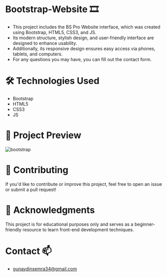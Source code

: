 # Bootstrap-Website 🎞️
- This project includes the BS Pro Website interface, which was created using Bootstrap, HTML5, CSS3, and JS.
- Its modern structure, stylish design, and user-friendly interface are designed to enhance usability.
- Additionally, its responsive design ensures easy access via phones, tablets, and computers.
- For any questions you may have, you can fill out the contact form.

# 🛠️ Technologies Used

- Bootstrap
- HTML5
- CSS3
- JS


# 📸 Project Preview

![bootstrap](https://github.com/user-attachments/assets/a93c715f-c3b7-47b6-88a1-a237249b6b89)



# 🤝 Contributing
If you'd like to contribute or improve this project, feel free to open an issue or submit a pull request!

# 🌟 Acknowledgments
This project is for educational purposes only and serves as a beginner-friendly resource to learn front-end development techniques.

# Contact 📫

- gunaydinsemra34@gmail.com

